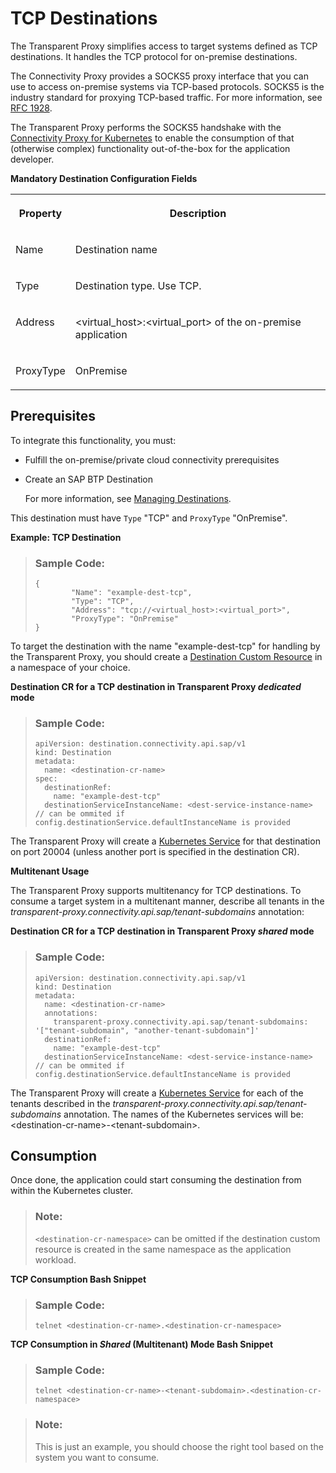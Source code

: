 <!-- loio558b39a971c74f75835bc29d03199f23 -->

# TCP Destinations

The Transparent Proxy simplifies access to target systems defined as TCP destinations. It handles the TCP protocol for on-premise destinations.

The Connectivity Proxy provides a SOCKS5 proxy interface that you can use to access on-premise systems via TCP-based protocols. SOCKS5 is the industry standard for proxying TCP-based traffic. For more information, see [RFC 1928](https://www.ietf.org/rfc/rfc1928.txt).

The Transparent Proxy performs the SOCKS5 handshake with the [Connectivity Proxy for Kubernetes](connectivity-proxy-for-kubernetes-e661713.md) to enable the consumption of that \(otherwise complex\) functionality out-of-the-box for the application developer.

**Mandatory Destination Configuration Fields**


<table>
<tr>
<th valign="top">

Property

</th>
<th valign="top">

Description

</th>
</tr>
<tr>
<td valign="top">

Name

</td>
<td valign="top">

Destination name

</td>
</tr>
<tr>
<td valign="top">

Type

</td>
<td valign="top">

Destination type. Use TCP.

</td>
</tr>
<tr>
<td valign="top">

Address

</td>
<td valign="top">

<virtual\_host\>:<virtual\_port\> of the on-premise application

</td>
</tr>
<tr>
<td valign="top">

ProxyType

</td>
<td valign="top">

OnPremise

</td>
</tr>
</table>



<a name="loio558b39a971c74f75835bc29d03199f23__section_tfr_bwv_hcc"/>

## Prerequisites

To integrate this functionality, you must:

-   Fulfill the on-premise/private cloud connectivity prerequisites
-   Create an SAP BTP Destination

    For more information, see [Managing Destinations](managing-destinations-84e45e0.md).


This destination must have `Type` "TCP" and `ProxyType` "OnPremise".

**Example: TCP Destination**

> ### Sample Code:  
> ```
> {
>         "Name": "example-dest-tcp",
>         "Type": "TCP",
>         "Address": "tcp://<virtual_host>:<virtual_port>",
>         "ProxyType": "OnPremise"
> }
> ```

To target the destination with the name "example-dest-tcp" for handling by the Transparent Proxy, you should create a [Destination Custom Resource](destination-custom-resource-fc7951e.md) in a namespace of your choice.

**Destination CR for a TCP destination in Transparent Proxy *dedicated* mode**

> ### Sample Code:  
> ```
> apiVersion: destination.connectivity.api.sap/v1
> kind: Destination
> metadata:
>   name: <destination-cr-name>
> spec: 
>   destinationRef:
>     name: "example-dest-tcp"
>   destinationServiceInstanceName: <dest-service-instance-name> // can be ommited if config.destinationService.defaultInstanceName is provided
> ```

The Transparent Proxy will create a [Kubernetes Service](https://kubernetes.io/docs/concepts/services-networking/service/) for that destination on port 20004 \(unless another port is specified in the destination CR\).

**Multitenant Usage** 

The Transparent Proxy supports multitenancy for TCP destinations. To consume a target system in a multitenant manner, describe all tenants in the *transparent-proxy.connectivity.api.sap/tenant-subdomains* annotation:

**Destination CR for a TCP destination in Transparent Proxy *shared* mode** 

> ### Sample Code:  
> ```
> apiVersion: destination.connectivity.api.sap/v1
> kind: Destination
> metadata:
>   name: <destination-cr-name>
>   annotations:
>     transparent-proxy.connectivity.api.sap/tenant-subdomains: '["tenant-subdomain", "another-tenant-subdomain"]'
>   destinationRef:
>     name: "example-dest-tcp"
>   destinationServiceInstanceName: <dest-service-instance-name> // can be ommited if config.destinationService.defaultInstanceName is provided
> ```

The Transparent Proxy will create a [Kubernetes Service](https://kubernetes.io/docs/concepts/services-networking/service/) for each of the tenants described in the *transparent-proxy.connectivity.api.sap/tenant-subdomains* annotation. The names of the Kubernetes services will be: <destination-cr-name\>-<tenant-subdomain\>.



<a name="loio558b39a971c74f75835bc29d03199f23__section_g4k_bwv_hcc"/>

## Consumption

Once done, the application could start consuming the destination from within the Kubernetes cluster.

> ### Note:  
> `<destination-cr-namespace>` can be omitted if the destination custom resource is created in the same namespace as the application workload.

**TCP Consumption Bash Snippet**

> ### Sample Code:  
> ```
> telnet <destination-cr-name>.<destination-cr-namespace>
> ```

**TCP Consumption in *Shared* \(Multitenant\) Mode Bash Snippet**

> ### Sample Code:  
> ```
> telnet <destination-cr-name>-<tenant-subdomain>.<destination-cr-namespace>
> ```

> ### Note:  
> This is just an example, you should choose the right tool based on the system you want to consume.

